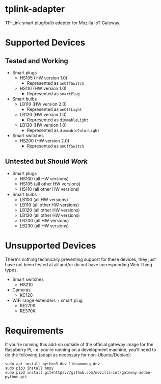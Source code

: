 # tplink-adapter

TP-Link smart plug/bulb adapter for Mozilla IoT Gateway.

# Supported Devices

## Tested and Working

* Smart plugs
    * HS105 (HW version 1.0)
        * Represented as `onOffSwitch`
    * HS110 (HW version 1.0)
        * Represented as `smartPlug`
* Smart bulbs
    * LB110 (HW version 2.0)
        * Represented as `onOffLight`
    * LB120 (HW version 1.0)
        * Represented as `dimmableLight`
    * LB130 (HW version 1.0)
        * Represented as `dimmableColorLight`
* Smart switches
    * HS200 (HW version 2.0)
        * Represented as `onOffSwitch`

## Untested but _Should Work_

* Smart plugs
    * HS100 (all HW versions)
    * HS105 (all other HW versions)
    * HS110 (all other HW versions)
* Smart bulbs
    * LB100 (all HW versions)
    * LB110 (all other HW versions)
    * LB120 (all other HW versions)
    * LB130 (all other HW versions)
    * LB200 (all HW versions)
    * LB230 (all HW versions)

# Unsupported Devices

There's nothing technically preventing support for these devices, they just have not been tested at all and/or do not have corresponding Web Thing types.

* Smart switches
    * HS210
* Cameras
    * KC120
* WiFi range extenders + smart plug
    * RE270K
    * RE370K

# Requirements

If you're running this add-on outside of the official gateway image for the Raspberry Pi, i.e. you're running on a development machine, you'll need to do the following (adapt as necessary for non-Ubuntu/Debian):

```
sudo apt install python3-dev libnanomsg-dev
sudo pip3 install nnpy
sudo pip3 install git+https://github.com/mozilla-iot/gateway-addon-python.git
```
